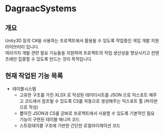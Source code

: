# DagraacSystems

## 개요  
Unity3D 등의 C#을 사용하는 프로젝트에서 활용될 수 있도록 작업중인 게임 개발 지원 라이브러리 입니다.  
여러가지 개발 관련 필요 기능들을 지원하여 프로젝트의 작업 생산성을 향상시키고 컨텐츠에만 집중할 수 있도록 만드는 것이 목적입니다.  

## 현재 작업된 기능 목록
* 테이블시스템
  * 고유한 구조를 가진 XLSX 로 작성된 데이터시트를 JSON 으로 익스포트 해주고 코드에서 참조될 수 있도록 CS를 자동으로 생성해주는 익스포트 툴 (파이썬으로 작성)
  * 뽑아진 JSON과 CS를 곧바로 프로젝트에서 사용할 수 있도록 기본적인 필요 기능이 구현된 테이블 매니저 코드
  * 스트링테이블 구조에 기반한 간단한 로컬라이제이션 코드

